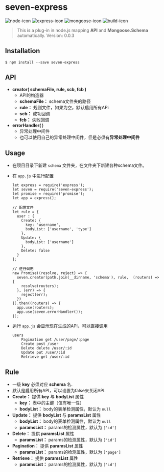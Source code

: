 # seven-express
![node-icon](https://img.shields.io/badge/node-6.2.2-blue.svg) ![express-icon](https://img.shields.io/badge/express-4.15.2-yellow.svg) ![mongoose-icon](https://img.shields.io/badge/mongoose-4.9.4-yellow.svg) ![build-icon](https://img.shields.io/badge/build-passing-brightgreen.svg)

> This is a plug-in in node.js mapping **API** and **Mongoose.Schema** automatically.
> Version: 0.0.3

## Installation

```
$ npm install --save seven-express
```

## API
+ **creator( schemaFile, rule, scb, fcb )**
    + API的构造器
    + **schemaFile：** schema文件夹的路径
    + **rule：** 规则文件，如果为空，默认启用所有APi
    + **scb：** 成功回调
    + **fcb：** 失败回调
+ **errorHandler( )**
    + 异常处理中间件
    + 也可以使用自己的异常处理中间件，但是必须有**异常处理中间件**

## Usage
+ 在项目目录下新建 ```schema``` 文件夹，在文件夹下新建各种schema文件。
+ 在 ```app.js``` 中进行配置

    ```
    let express = require('express');
    let seven = require('seven-express');
    let promise = require('promise');
    let app = express();

    // 配置文件
    let rule = {
      user : {
        Create: {
          key: 'username',
          bodyList: ['username', 'type']
        },
        Update: {
          bodyList: ['username']
        },
        Delete: false
      }
    };

    // 进行调用
    new Promise((resolve, reject) => {
      seven.creator(path.join(__dirname, 'schema'), rule,  (routers) => {
        resolve(routers);
      }, (err) => {
        reject(err);
      })
    }).then((routers) => {
      app.use(routers);
      app.use(seven.errorHandler());
    });
    ```
+ 运行 ```app.js``` 会显示现在生成的API，可以直接调用

    ```
    users
        Pagination get /user/page/:page
        Create post /user
        Delete delete /user/:id
        Update put /user/:id
        Retrieve get /user/:id
    ```

## Rule
+ 一级 **key** 必须对应 **schema** 名.
+ 默认是启用所有API，可以设置为false来关闭API.
+ **Create：** 提供 **key** 与 **bodyList** 属性
    + **key：** 表中的主键（值有唯一性）
    + **bodyList：** body的表单检测属性，默认为 ```null```
+ **Update：** 提供 **bodyList** 与 **paramsList** 属性
    + **bodyList：** body的表单检测属性，默认为 ```null```
    + **paramsList：** params的检测属性，默认为 ```['id']```
+ **Delete：** 提供 **paramsList** 属性
    + **paramsList：** params的检测属性，默认为 ```['id']```
+ **Pagination：** 提供 **paramsList** 属性
    + **paramsList：** params的检测属性，默认为 ```['page']```
+ **Retrieve：** 提供 **paramsList** 属性
    + **paramsList：** params的检测属性，默认为 ```['id']```


